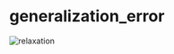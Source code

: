 # generalization_error
![relaxation](https://github.com/user-attachments/assets/e70ca26d-4343-47af-a21b-d3d9a4a3d2a1)

